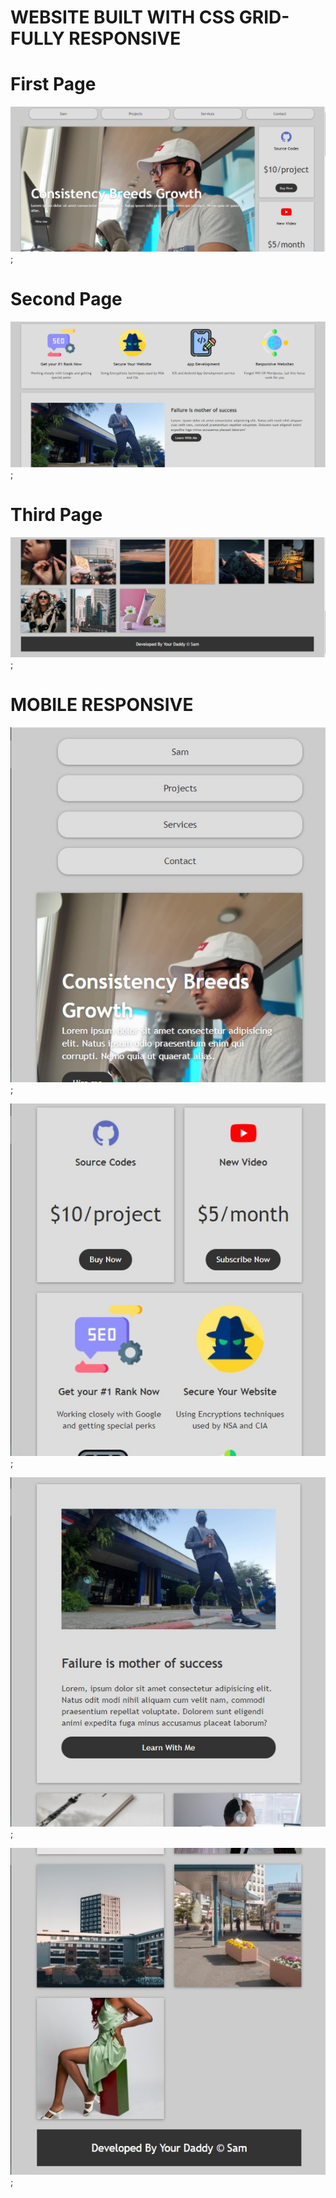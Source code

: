 # WEBSITE BUILT WITH CSS GRID- FULLY RESPONSIVE

# First Page

![](images/one.jpg);

# Second Page

![](images/imgtwo.jpg);

# Third Page

![](images/image4.jpg);

# MOBILE RESPONSIVE

![](images/mobres1.jpg);

![](images/mobres2.jpg);

![](images/mobres3.jpg);

![](images/mobres5.jpg);
